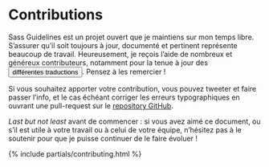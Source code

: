 
# Contributions

Sass Guidelines est un projet ouvert que je maintiens sur mon temps libre. S’assurer qu’il soit toujours à jour, documenté et pertinent représente beaucoup de travail. Heureusement, je reçois l’aide de nombreux et généreux contributeurs, notamment pour la tenue à jour des <button type="button" data-modal-show="options-panel" class="link-like">différentes traductions</button>. Pensez à les remercier !

Si vous souhaitez apporter votre contribution, vous pouvez tweeter et faire passer l’info, et le cas échéant corriger les erreurs typographiques en ouvrant une pull-request sur le [repository GitHub](https://github.com/HugoGiraudel/sass-guidelines).

*Last but not least* avant de commencer : si vous avez aimé ce document, ou s’il est utile à votre travail ou à celui de votre équipe, n’hésitez pas à le soutenir pour que je puisse continuer de le faire évoluer&nbsp;!

{% include partials/contributing.html %}

